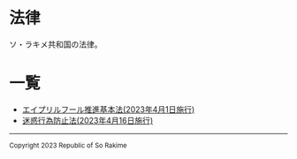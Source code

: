 # 法律
ソ・ラキメ共和国の法律。

# 一覧
- [エイプリルフール推進基本法(2023年4月1日施行)](./エイプリルフール推進基本法.md)
- [迷惑行為防止法(2023年4月16日施行)](./迷惑行為防止法.md)

---

<small>
  Copyright 2023 Republic of So Rakime
</small>
